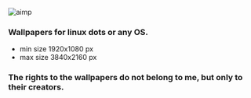 
![aimp](pic.webp)

### Wallpapers for linux dots or any OS.

- min size 1920x1080 px
- max size 3840x2160 px

### The rights to the wallpapers do not belong to me, but only to their creators.
